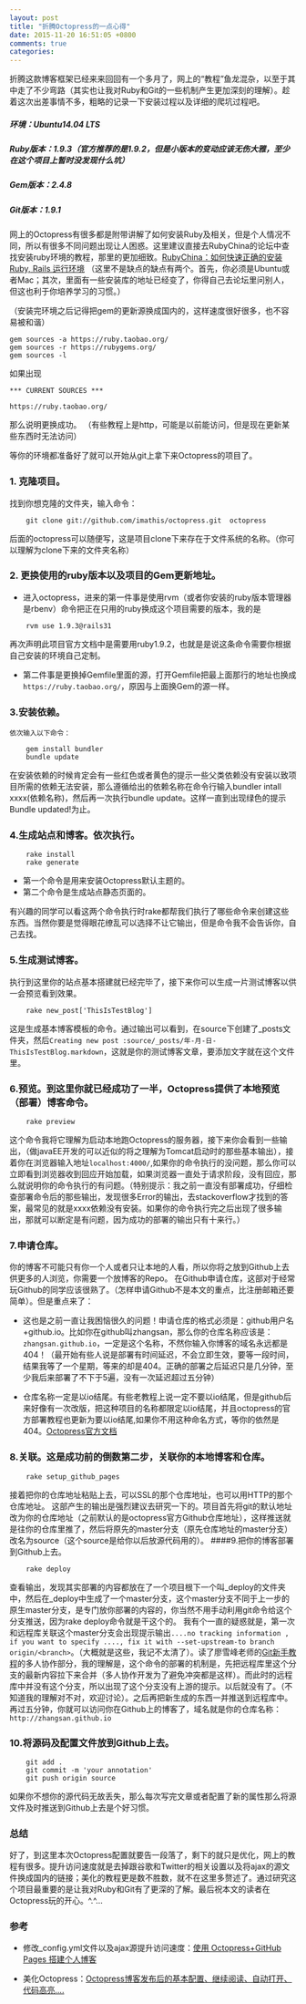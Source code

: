 ```yaml
---
layout: post
title: "折腾Octopress的一点心得"
date: 2015-11-20 16:51:05 +0800
comments: true
categories: 
---
```

折腾这款博客框架已经来来回回有一个多月了，网上的“教程”鱼龙混杂，以至于其中走了不少弯路（其实也让我对Ruby和Git的一些机制产生更加深刻的理解）。趁着这次出差事情不多，粗略的记录一下安装过程以及详细的爬坑过程吧。

##### 环境：Ubuntu14.04 LTS 
##### Ruby版本：1.9.3（官方推荐的是1.9.2，但是小版本的变动应该无伤大雅，至少在这个项目上暂时没发现什么坑）
##### Gem版本：2.4.8
##### Git版本：1.9.1

<!--more-->
网上的Octopress有很多都是附带讲解了如何安装Ruby及相关，但是个人情况不同，所以有很多不同问题出现让人困惑。这里建议直接去RubyChina的论坛中查找安装ruby环境的教程，那里的更加细致。[RubyChina：如何快速正确的安装 Ruby, Rails 运行环境](https://ruby-china.org/wiki/install_ruby_guide) （这里不是缺点的缺点有两个。首先，你必须是Ubuntu或者Mac；其次，里面有一些安装库的地址已经变了，你得自己去论坛里问别人，但这也利于你培养学习的习惯。）

（安装完环境之后记得把gem的更新源换成国内的，这样速度很好很多，也不容易被和谐）
```
gem sources -a https://ruby.taobao.org/
gem sources -r https://rubygems.org/
gem sources -l
```
如果出现
```
*** CURRENT SOURCES ***

https://ruby.taobao.org/
```
那么说明更换成功。
（有些教程上是http，可能是以前能访问，但是现在更新某些东西时无法访问）

等你的环境都准备好了就可以开始从git上拿下来Octopress的项目了。
### 1. 克隆项目。
找到你想克隆的文件夹，输入命令：
``` 
    git clone git://github.com/imathis/octopress.git  octopress
```
后面的octopress可以随便写，这是项目clone下来存在于文件系统的名称。（你可以理解为clone下来的文件夹名称）
### 2. 更换使用的ruby版本以及项目的Gem更新地址。
- 进入octopress，进来的第一件事是使用rvm（或者你安装的ruby版本管理器是rbenv）命令把正在只用的ruby换成这个项目需要的版本，我的是
```
    rvm use 1.9.3@rails31
```
再次声明此项目官方文档中是需要用ruby1.9.2，也就是是说这条命令需要你根据自己安装的环境自己定制。

- 第二件事是更换掉Gemfile里面的源，打开Gemfile把最上面那行的地址也换成`https://ruby.taobao.org/`，原因与上面换Gem的源一样。
### 3.安装依赖。
    依次输入以下命令：
```
    gem install bundler
    bundle update
```
在安装依赖的时候肯定会有一些红色或者黄色的提示一些父类依赖没有安装以致项目所需的依赖无法安装，那么遵循给出的依赖名称在命令行输入bundler intall xxxx(依赖名称)，然后再一次执行bundle update。这样一直到出现绿色的提示Bundle updated!为止。
### 4.生成站点和博客。依次执行。
```
    rake install
    rake generate
```
- 第一个命令是用来安装Octopress默认主题的。
- 第二个命令是生成站点静态页面的。

有兴趣的同学可以看这两个命令执行时rake都帮我们执行了哪些命令来创建这些东西。当然你要是觉得眼花缭乱可以选择不让它输出，但是命令我不会告诉你，自己去找。
### 5.生成测试博客。
执行到这里你的站点基本搭建就已经完毕了，接下来你可以生成一片测试博客以供一会预览看到效果。
```
    rake new_post['ThisIsTestBlog']
```
这是生成基本博客模板的命令。通过输出可以看到，在source下创建了_posts文件夹，然后`Creating new post :source/_posts/年-月-日-ThisIsTestBlog.markdown`，这就是你的测试博客文章，要添加文字就在这个文件里。
### 6.预览。到这里你就已经成功了一半，Octopress提供了本地预览（部署）博客命令。
```
    rake preview
```
这个命令我将它理解为启动本地跑Octopress的服务器，接下来你会看到一些输出，（做javaEE开发的可以近似的将之理解为Tomcat启动时的那些基本输出），接着你在浏览器输入地址`localhost:4000/`,如果你的命令执行的没问题，那么你可以立即看到浏览器收到回应开始加载，如果浏览器一直处于请求阶段，没有回应，那么就说明你的命令执行的有问题。（特别提示：我之前一直没有部署成功，仔细检查部署命令后的那些输出，发现很多Error的输出，去stackoverflow才找到的答案，最常见的就是xxxx依赖没有安装。如果你的命令执行完之后出现了很多输出，那就可以断定是有问题，因为成功的部署的输出只有十来行。）
### 7.申请仓库。
你的博客不可能只有你一个人或者只让本地的人看，所以你将之放到Github上去供更多的人浏览，你需要一个放博客的Repo。
在Github申请仓库，这部对于经常玩Github的同学应该很熟了。（怎样申请Github不是本文的重点，比注册邮箱还要简单）。但是重点来了：

- 这也是之前一直让我困恼很久的问题！申请仓库的格式必须是：github用户名+github.io。比如你在github叫zhangsan，那么你的仓库名称应该是：`zhangsan.github.io`，一定是这个名称，不然你输入你博客的域名永远都是404！（最开始有些人说是部署有时间延迟，不会立即生效，要等一段时间，结果我等了一个星期，等来的却是404。正确的部署之后延迟只是几分钟，至少我后来部署了不下于5遍，没有一次延迟超过五分钟）

- 仓库名称一定是以io结尾。有些老教程上说一定不要以io结尾，但是github后来好像有一次改版，把这种项目的名称都限定以io结尾，并且octopress的官方部署教程也更新为要以io结尾,如果你不用这种命名方式，等你的依然是404。[Octopress官方文档](http://octopress.org/docs/deploying/github/)

### 8.关联。这是成功前的倒数第二步，关联你的本地博客和仓库。
```
    rake setup_github_pages
```
接着把你的仓库地址粘贴上去，可以SSL的那个仓库地址，也可以用HTTP的那个仓库地址。
这部产生的输出是强烈建议去研究一下的。项目首先将git的默认地址改为你的仓库地址（之前默认的是octopress官方Github仓库地址），这样推送就是往你的仓库里推了，然后将原先的master分支（原先仓库地址的master分支）改名为source（这个source是给你以后放源代码用的）。
####9.把你的博客部署到Github上去。
```
    rake deploy
```
查看输出，发现其实部署的内容都放在了一个项目根下一个叫_deploy的文件夹中，然后在_deploy中生成了一个master分支，这个master分支不同于上一步的原生master分支，是专门放你部署的内容的，你当然不用手动利用git命令给这个分支推送，因为rake deploy命令就是干这个的。
我有个一直的疑惑就是，第一次和远程库关联这个master分支会出现提示输出`....no tracking information , if you want to specify ...., fix it with --set-upstream-to branch origin/<branch>`。（大概就是这些，我记不太清了）。读了廖雪峰老师的[Git新手教程](http://www.liaoxuefeng.com/wiki/0013739516305929606dd18361248578c67b8067c8c017b000/0013760174128707b935b0be6fc4fc6ace66c4f15618f8d000)的多人协作部分，我的理解是，这个命令的部署的机制是，先把远程库里这个分支的最新内容拉下来合并（多人协作开发为了避免冲突都是这样）。而此时的远程库中并没有这个分支，所以出现了这个分支没有上游的提示。以后就没有了。（不知道我的理解对不对，欢迎讨论）。之后再把新生成的东西一并推送到远程库中。
再过五分钟，你就可以访问你在Github上的博客了，域名就是你的仓库名称：`http://zhangsan.github.io`
### 10.将源码及配置文件放到Github上去。
```
    git add .
    git commit -m 'your annotation'
    git push origin source
```
如果你不想你的源代码无故丢失，那么每次写完文章或者配置了新的属性那么将源文件及时推送到Github上去是个好习惯。

### 总结
好了，到这里本次Octopress配置就要告一段落了，剩下的就只是优化，网上的教程有很多。提升访问速度就是去掉跟谷歌和Twitter的相关设置以及将ajax的源文件换成国内的链接；美化的教程更是数不胜数，就不在这里多赘述了。通过研究这个项目最重要的是让我对Ruby和Git有了更深的了解。最后祝本文的读者在Octopress玩的开心。^.^...

### 参考

- 修改_config.yml文件以及ajax源提升访问速度：[使用 Octopress+GitHub Pages 搭建个人博客](http://www.leichunfeng.com/blog/2014/11/11/use-octopress-plus-github-pages-to-setup-a-personal-blog/)

- 美化Octopress：[Octopress博客发布后的基本配置、继续阅读、自动打开、代码高亮....](http://blog.lessfun.com/blog/2013/12/05/config-the-octopress-blog-after-deployed/)


